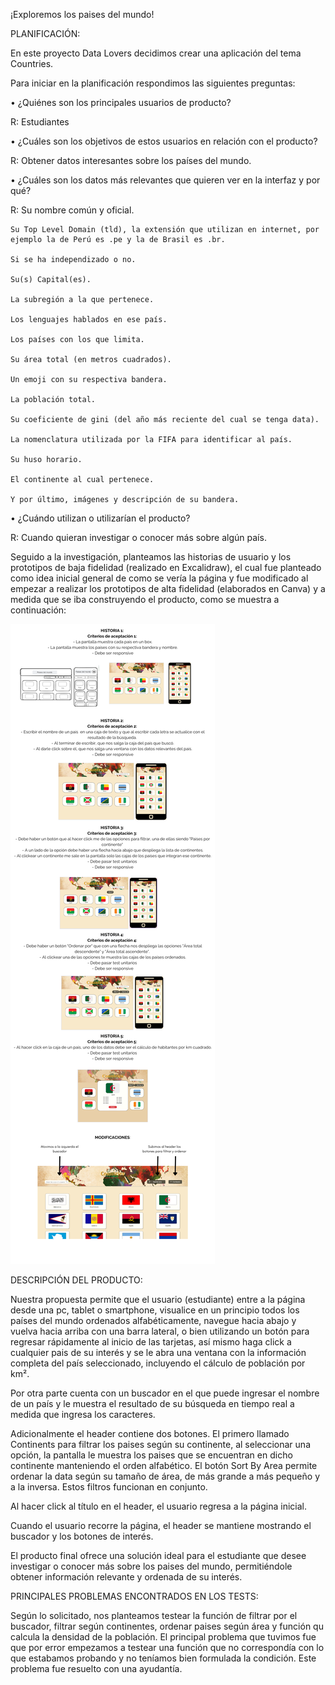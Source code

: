 ¡Exploremos los paises del mundo! 


PLANIFICACIÓN:


En este proyecto Data Lovers decidimos crear una aplicación del tema Countries.

Para iniciar en la planificación respondimos las siguientes preguntas:

• ¿Quiénes son los principales usuarios de producto?

R: Estudiantes

• ¿Cuáles son los objetivos de estos usuarios en relación con el producto?

R: Obtener datos interesantes sobre los países del mundo.

• ¿Cuáles son los datos más relevantes que quieren ver en la interfaz y por qué?

R:  Su nombre común y oficial.

    Su Top Level Domain (tld), la extensión que utilizan en internet, por ejemplo la de Perú es .pe y la de Brasil es .br.

    Si se ha independizado o no.

    Su(s) Capital(es).

    La subregión a la que pertenece.

    Los lenguajes hablados en ese país.

    Los países con los que limita.

    Su área total (en metros cuadrados).

    Un emoji con su respectiva bandera.

    La población total.

    Su coeficiente de gini (del año más reciente del cual se tenga data).

    La nomenclatura utilizada por la FIFA para identificar al país.

    Su huso horario.

    El continente al cual pertenece.

    Y por último, imágenes y descripción de su bandera.

• ¿Cuándo utilizan o utilizarían el producto?

R: Cuando quieran investigar o conocer más sobre algún país.



Seguido a la investigación, planteamos las historias de usuario y los prototipos de baja fidelidad (realizado en Excalidraw), el cual fue planteado como idea inicial general de como se vería la página y fue modificado al empezar a realizar los prototipos de alta fidelidad (elaborados en Canva) y a medida que se iba construyendo el producto, como se muestra a continuación:

![Alt text](image-2.png)

DESCRIPCIÓN DEL PRODUCTO:


Nuestra propuesta permite que el usuario (estudiante) entre a la página desde una pc, tablet o smartphone,    visualice en un principio todos los países del mundo ordenados alfabéticamente, navegue hacia abajo y vuelva hacia arriba con una barra lateral, o bien utilizando un botón para regresar rápidamente al inicio de las tarjetas, así mismo haga click a cualquier pais de su interés y se le abra una ventana con la información completa del país seleccionado, incluyendo el cálculo de población por km².

Por otra parte cuenta con un buscador en el que puede ingresar el nombre de un país y le muestra el resultado de su búsqueda en tiempo real a medida que ingresa los caracteres. 

Adicionalmente el header contiene dos botones. El primero llamado Continents para filtrar los paises según su continente, al seleccionar una opción, la pantalla le muestra los paises que se encuentran en dicho continente manteniendo el orden alfabético. El botón Sort By Area permite ordenar la data según su tamaño de área, de más grande a más pequeño y a la inversa. Estos filtros funcionan en conjunto. 

Al hacer click al título en el header, el usuario regresa a la página inicial. 

Cuando el usuario recorre la página, el header se mantiene mostrando el buscador y los botones de interés.

El producto final ofrece una solución ideal para el estudiante que desee investigar o conocer más sobre los paises del mundo, permitiéndole obtener información relevante y ordenada de su interés.

PRINCIPALES PROBLEMAS ENCONTRADOS EN LOS TESTS:

Según lo solicitado, nos planteamos testear la función de filtrar por el buscador, filtrar según continentes, ordenar paises según área y función qu calcula la densidad de la población. El principal problema que tuvimos fue que por error empezamos a testear una función que no correspondía con lo que estabamos probando y no teníamos bien formulada la condición. Este problema fue resuelto con una ayudantía.

